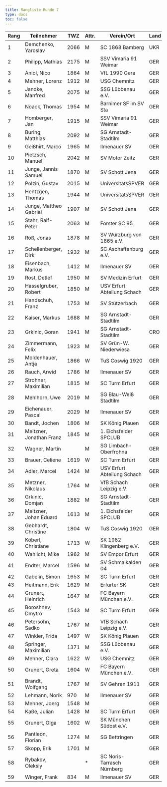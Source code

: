 ```yaml
---
title: Rangliste Runde 7
type: docs
toc: false
---
```


| Rang | Teilnehmer               | TWZ  | Attr. | Verein/Ort                  | Land | S   | R   | V   | Punkte | Buchh | SoBerg | DiVerg |
| ---- | ------------------------ | ---- | ----- | --------------------------- | ---- | --- | --- | --- | ------ | ----- | ------ | ------ |
| 1    | Demchenko, Yaroslav      | 2066 | M     | SC 1868 Bamberg             | UKR  | 6   | 1   | 0   | 6.5    | 34.0  | 30.75  | ---    |
| 2    | Philipp, Mathias         | 2175 | M     | SSV Vimaria 91 Weimar       | GER  | 6   | 1   | 0   | 6.5    | 32.0  | 28.75  | ---    |
| 3    | Aniol, Nico              | 1864 | M     | VfL 1990 Gera               | GER  | 4   | 3   | 0   | 5.5    | 25.5  | 19.00  | ---    |
| 4    | Mehner, Lorenz           | 1912 | M     | USG Chemnitz                | GER  | 5   | 0   | 2   | 5.0    | 33.5  | 20.50  | ---    |
| 5    | Jandke, Manfred          | 2075 | M     | SSG Lübbenau e.V.           | GER  | 5   | 0   | 2   | 5.0    | 30.0  | 17.00  | ---    |
| 6    | Noack, Thomas            | 1954 | M     | Barnimer SF im SV Sta       | GER  | 4   | 2   | 1   | 5.0    | 29.5  | 18.75  | ---    |
| 7    | Homberger, Jan           | 1915 | M     | SSV Vimaria 91 Weimar       | GER  | 5   | 0   | 2   | 5.0    | 25.5  | 15.00  | ---    |
| 8    | Buring, Matthias         | 2092 | M     | SG Arnstadt-Stadtilm        | GER  | 3   | 3   | 1   | 4.5    | 31.5  | 17.50  | ---    |
| 9    | Geißhirt, Marco          | 1965 | M     | Ilmenauer SV                | GER  | 4   | 1   | 2   | 4.5    | 28.0  | 17.25  | ---    |
| 10   | Pietzsch, Manuel         | 2042 | M     | SV Motor Zeitz              | GER  | 3   | 3   | 1   | 4.5    | 27.0  | 17.00  | ---    |
| 11   | Junge, Jannis Samuel     | 1870 | M     | SV Schott Jena              | GER  | 4   | 1   | 2   | 4.5    | 25.5  | 14.50  | ---    |
| 12   | Polzin, Gustav           | 2015 | M     | UniversitätsSPVER           | GER  | 3   | 3   | 1   | 4.5    | 25.0  | 16.00  | ---    |
| 13   | Hentzgen, Thomas         | 1944 | M     | UniversitätsSPVER           | GER  | 3   | 3   | 1   | 4.5    | 23.5  | 14.75  | ---    |
| 14   | Junge, Mattheo Gabriel   | 1907 | M     | SV Schott Jena              | GER  | 4   | 1   | 2   | 4.5    | 23.5  | 11.75  | ---    |
| 15   | Stahr, Ralf-Peter        | 2063 | M     | Forster SC 95               | GER  | 3   | 2   | 2   | 4.0    | 31.5  | 16.25  | ---    |
| 16   | Röß, Jonas               | 1878 | M     | SV Würzburg von 1865 e.V.   | GER  | 3   | 2   | 2   | 4.0    | 29.0  | 14.75  | ---    |
| 17   | Schellenberger, Dirk     | 1932 | M     | SC Aschaffenburg e.V.       | GER  | 3   | 2   | 2   | 4.0    | 29.0  | 14.25  | ---    |
| 18   | Eisenbach, Markus        | 1412 | M     | Ilmenauer SV                | GER  | 3   | 2   | 2   | 4.0    | 27.0  | 14.25  | ---    |
| 19   | Rost, Detlef             | 1950 | M     | SV Medizin Erfurt           | GER  | 1   | 6   | 0   | 4.0    | 26.0  | 14.50  | ---    |
| 20   | Hasselgruber, Robert     | 1850 | M     | USV Erfurt Abteilung Schach | GER  | 3   | 2   | 2   | 4.0    | 26.0  | 12.75  | ---    |
| 21   | Handschuh, Franz         | 1753 | M     | SV Stützerbach              | GER  | 4   | 0   | 3   | 4.0    | 26.0  | 10.50  | ---    |
| 22   | Kaiser, Markus           | 1688 | M     | SG Arnstadt-Stadtilm        | GER  | 3   | 2   | 2   | 4.0    | 25.0  | 12.25  | ---    |
| 23   | Grkinic, Goran           | 1941 | M     | SG Arnstadt-Stadtilm        | CRO  | 3   | 2   | 2   | 4.0    | 25.0  | 11.50  | ---    |
| 24   | Zimmermann, Felix        | 1923 | M     | SV Grün-W. Niederwiesa      | GER  | 3   | 2   | 1   | 4.0    | 24.5  | 12.75  | ---    |
| 25   | Moldenhauer, Antje       | 1866 | W     | TuS Coswig 1920             | GER  | 3   | 2   | 2   | 4.0    | 24.0  | 12.75  | ---    |
| 26   | Rauch, Arwid             | 1786 | M     | Ilmenauer SV                | GER  | 4   | 0   | 3   | 4.0    | 24.0  | 11.50  | ---    |
| 27   | Strohner, Maximilian     | 1815 | M     | SC Turm Erfurt              | GER  | 3   | 2   | 2   | 4.0    | 22.0  | 11.00  | ---    |
| 28   | Mehlhorn, Uwe            | 2019 | M     | SG Blau-Weiß Stadtilm       | GER  | 3   | 1   | 3   | 3.5    | 30.0  | 11.50  | ---    |
| 29   | Eichenauer, Pascal       | 2029 | M     | Ilmenauer SV                | GER  | 3   | 1   | 3   | 3.5    | 29.5  | 13.50  | ---    |
| 30   | Bandt, Jochen            | 1806 | M     | SK König Plauen             | GER  | 1   | 5   | 1   | 3.5    | 26.5  | 12.25  | ---    |
| 31   | Meitzner, Jonathan Franz | 1845 | M     | 1. Eichsfelder SPCLUB       | GER  | 3   | 1   | 3   | 3.5    | 25.5  | 10.75  | ---    |
| 32   | Wagner, Martin           |      | M     | SG Limbach-Oberfrohna       | GER  | 2   | 3   | 2   | 3.5    | 24.5  | 11.00  | ---    |
| 33   | Brauer, Celiene          | 1619 | W     | SC Turm Erfurt              | GER  | 3   | 1   | 3   | 3.5    | 23.5  | 9.50   | ---    |
| 34   | Adler, Marcel            | 1424 | M     | USV Erfurt Abteilung Schach | GER  | 3   | 1   | 3   | 3.5    | 23.0  | 10.50  | ---    |
| 35   | Metzner, Nikolaus        | 1764 | M     | VfB Schach Leipzig e.V.     | GER  | 3   | 1   | 3   | 3.5    | 22.5  | 9.25   | ---    |
| 36   | Grkinic, Domjan          | 1882 | M     | SG Arnstadt-Stadtilm        | GER  | 2   | 2   | 3   | 3.0    | 27.5  | 10.00  | ---    |
| 37   | Meitzner, Johan Eduard   | 1613 | M     | 1. Eichsfelder SPCLUB       | GER  | 2   | 2   | 3   | 3.0    | 26.0  | 10.25  | ---    |
| 38   | Gebhardt, Christine      | 1804 | W     | TuS Coswig 1920             | GER  | 3   | 0   | 4   | 3.0    | 25.5  | 7.50   | ---    |
| 39   | Köberl, Christiane       | 1713 | W     | SK 1982 Klingenberg e.V.    | GER  | 3   | 0   | 4   | 3.0    | 24.5  | 7.00   | ---    |
| 40   | Wahlicht, Mike           | 1962 | M     | SV Empor Erfurt             | GER  | 2   | 2   | 3   | 3.0    | 23.5  | 8.75   | ---    |
| 41   | Endter, Marcel           | 1596 | M     | SV Schmalkalden 04          | GER  | 2   | 2   | 3   | 3.0    | 23.0  | 9.00   | ---    |
| 42   | Gabelin, Simon           | 1653 | M     | SC Turm Erfurt              | GER  | 2   | 2   | 3   | 3.0    | 22.5  | 7.25   | ---    |
| 43   | Heitmann, Erik           | 1629 | M     | Erfurter SK                 | GER  | 3   | 0   | 4   | 3.0    | 18.5  | 4.00   | ---    |
| 44   | Grunert, Heinrich        | 1647 | M     | FC Bayern München e.V.      | GER  | 2   | 2   | 3   | 3.0    | 17.5  | 4.50   | ---    |
| 45   | Boroshnev, Dmytro        | 1543 | M     | SC Turm Erfurt              | GER  | 2   | 1   | 4   | 2.5    | 27.5  | 7.75   | ---    |
| 46   | Petersohn, Sadko         | 1767 | M     | VfB Schach Leipzig e.V.     | GER  | 2   | 1   | 4   | 2.5    | 23.5  | 6.00   | ---    |
| 47   | Winkler, Frida           | 1497 | W     | SK König Plauen             | GER  | 2   | 1   | 4   | 2.5    | 23.0  | 5.75   | ---    |
| 48   | Springer, Maximilian     | 1371 | M     | SSG Lübbenau e.V.           | GER  | 2   | 1   | 4   | 2.5    | 20.5  | 4.00   | ---    |
| 49   | Mehner, Clara            | 1622 | W     | USG Chemnitz                | GER  | 2   | 1   | 4   | 2.5    | 19.0  | 3.25   | ---    |
| 50   | Grunert, Greta           | 1604 | W     | FC Bayern München e.V.      | GER  | 2   | 0   | 5   | 2.0    | 22.5  | 5.00   | ---    |
| 51   | Brandt, Wolfgang         | 1767 | M     | SV Gehren 1911              | GER  | 1   | 2   | 4   | 2.0    | 21.5  | 4.50   | ---    |
| 52   | Lehmann, Norik           | 970  | M     | Ilmenauer SV                | GER  | 2   | 0   | 5   | 2.0    | 21.0  | 4.00   | ---    |
| 53   | Mehner, Joerg            | 1548 | M     |                             | GER  | 2   | 0   | 5   | 2.0    | 21.0  | 3.00   | ---    |
| 54   | Kaße, Julian             | 1428 | M     | SC Turm Erfurt              | GER  | 1   | 2   | 4   | 2.0    | 18.5  | 3.50   | ---    |
| 55   | Grunert, Olga            | 1602 | W     | SK München Südost e.V.      | GER  | 2   | 0   | 5   | 2.0    | 16.5  | 3.00   | ---    |
| 56   | Pantleon, Florian        | 1274 | M     | SG Bettringen               | GER  | 2   | 0   | 5   | 2.0    | 16.5  | 1.00   | ---    |
| 57   | Skopp, Erik              | 1701 | M     |                             | GER  | 1   | 0   | 6   | 1.0    | 14.0  | 0.00   | ---    |
| 58   | Rybakov, Oleksiy         |      | \*    | SC Noris-Tarrasch Nürnberg  | GER  | 0   | 1   | 2   | 0.5    | 11.5  | 1.75   | ---    |
| 59   | Winger, Frank            | 834  | M     | Ilmenauer SV                | GER  | 0   | 0   | 7   | 0.0    | 18.0  | 0.00   | ---    |
